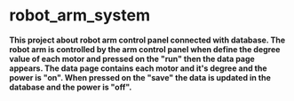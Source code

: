 # robot_arm_system
**This project about robot arm control panel connected with database. The robot arm is controlled by the arm control panel when define the degree value of each motor and pressed on the "run" then the data page appears. The data page contains each motor and it's degree and the power is "on". When pressed on the "save" the data is updated in the database and the power is "off".**
